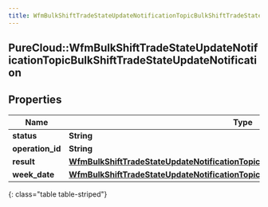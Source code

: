 ```yaml
---
title: WfmBulkShiftTradeStateUpdateNotificationTopicBulkShiftTradeStateUpdateNotification
---
```

## PureCloud::WfmBulkShiftTradeStateUpdateNotificationTopicBulkShiftTradeStateUpdateNotification

## Properties

|Name | Type | Description | Notes|
|------------ | ------------- | ------------- | -------------|
| **status** | **String** |  | [optional] |
| **operation_id** | **String** |  | [optional] |
| **result** | [**WfmBulkShiftTradeStateUpdateNotificationTopicBulkShiftTradeStateUpdateResultListing**](WfmBulkShiftTradeStateUpdateNotificationTopicBulkShiftTradeStateUpdateResultListing.html) |  | [optional] |
| **week_date** | [**WfmBulkShiftTradeStateUpdateNotificationTopicLocalDate**](WfmBulkShiftTradeStateUpdateNotificationTopicLocalDate.html) |  | [optional] |
{: class="table table-striped"}



